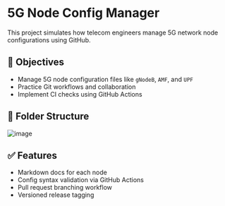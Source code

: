 # 5G Node Config Manager

This project simulates how telecom engineers manage 5G network node configurations using GitHub.

## 📌 Objectives
- Manage 5G node configuration files like `gNodeB`, `AMF`, and `UPF`
- Practice Git workflows and collaboration
- Implement CI checks using GitHub Actions

## 📁 Folder Structure
![image](https://github.com/user-attachments/assets/5a7d0751-2736-4738-ac40-de67753be87d)

## ✅ Features
- Markdown docs for each node
- Config syntax validation via GitHub Actions
- Pull request branching workflow
- Versioned release tagging
